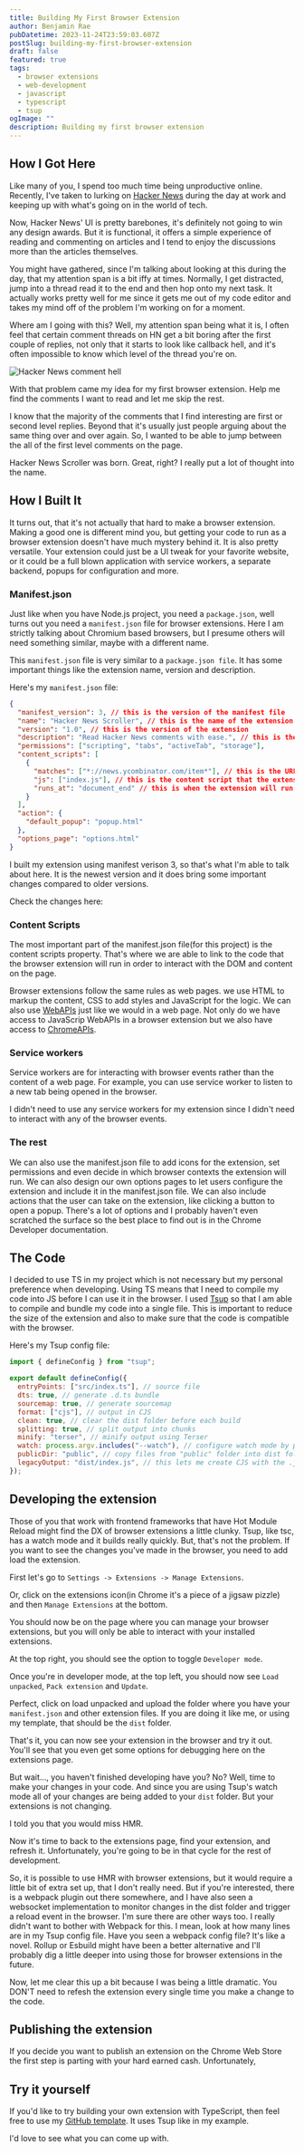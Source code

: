 ```yaml
---
title: Building My First Browser Extension
author: Benjamin Rae
pubDatetime: 2023-11-24T23:59:03.607Z
postSlug: building-my-first-browser-extension
draft: false
featured: true
tags:
  - browser extensions
  - web-development
  - javascript
  - typescript
  - tsup
ogImage: ""
description: Building my first browser extension
---
```


## How I Got Here

Like many of you, I spend too much time being unproductive online. Recently, I've taken to lurking on [Hacker News](https://news.ycombinator.com/) during the day at work and keeping up with what's going on in the world of tech.

Now, Hacker News' UI is pretty barebones, it's definitely not going to win any design awards. But it is functional, it offers a simple experience of reading and commenting on articles and I tend to enjoy the discussions more than the articles themselves.

You might have gathered, since I'm talking about looking at this during the day, that my attention span is a bit iffy at times. Normally, I get distracted, jump into a thread read it to the end and then hop onto my next task. It actually works pretty well for me since it gets me out of my code editor and takes my mind off of the problem I'm working on for a moment.

Where am I going with this? Well, my attention span being what it is, I often feel that certain comment threads on HN get a bit boring after the first couple of replies, not only that it starts to look like callback hell, and it's often impossible to know which level of the thread you're on.

![Hacker News comment hell](../../assets/blog/HN-comment-hell.png)

With that problem came my idea for my first browser extension. Help me find the comments I want to read and let me skip the rest.

I know that the majority of the comments that I find interesting are first or second level replies. Beyond that it's usually just people arguing about the same thing over and over again. So, I wanted to be able to jump between the all of the first level comments on the page.

Hacker News Scroller was born. Great, right? I really put a lot of thought into the name.

## How I Built It

It turns out, that it's not actually that hard to make a browser extension. Making a good one is different mind you, but getting your code to run as a browser extension doesn't have much mystery behind it. It is also pretty versatile. Your extension could just be a UI tweak for your favorite website, or it could be a full blown application with service workers, a separate backend, popups for configuration and more.

### Manifest.json

Just like when you have Node.js project, you need a `package.json`, well turns out you need a `manifest.json` file for browser extensions. Here I am strictly talking about Chromium based browsers, but I presume others will need something similar, maybe with a different name.

This `manifest.json` file is very similar to a `package.json file`. It has some important things like the extension name, version and description.

Here's my `manifest.json` file:

```json
{
  "manifest_version": 3, // this is the version of the manifest file
  "name": "Hacker News Scroller", // this is the name of the extension
  "version": "1.0", // this is the version of the extension
  "description": "Read Hacker News comments with ease.", // this is the description of the extension
  "permissions": ["scripting", "tabs", "activeTab", "storage"],
  "content_scripts": [
    {
      "matches": ["*://news.ycombinator.com/item*"], // this is the URL that the extension will run on
      "js": ["index.js"], // this is the content script that the extension will run
      "runs_at": "document_end" // this is when the extension will run
    }
  ],
  "action": {
    "default_popup": "popup.html"
  },
  "options_page": "options.html"
}
```

I built my extension using manifest verison 3, so that's what I'm able to talk about here. It is the newest version and it does bring some important changes compared to older versions.

[//]: # "TODO: Add link to manifest.json docs"

Check the changes here:

### Content Scripts

The most important part of the manifest.json file(for this project) is the content scripts property. That's where we are able to link to the code that the browser extension will run in order to interact with the DOM and content on the page.

Browser extensions follow the same rules as web pages. we use HTML to markup the content, CSS to add styles and JavaScript for the logic. We can also use [WebAPIs](https://developer.mozilla.org/en-US/docs/Web/API) just like we would in a web page. Not only do we have access to JavaScrip WebAPIs in a browser extension but we also have access to [ChromeAPIs](https://developer.chrome.com/docs/extensions/reference/).

### Service workers

Service workers are for interacting with browser events rather than the content of a web page. For example, you can use service worker to listen to a new tab being opened in the browser.

I didn't need to use any service workers for my extension since I didn't need to interact with any of the browser events.

### The rest

We can also use the manifest.json file to add icons for the extension, set permissions and even decide in which browser contexts the extension will run. We can also design our own options pages to let users configure the extension and include it in the manifest.json file. We can also include actions that the user can take on the extension, like clicking a button to open a popup. There's a lot of options and I probably haven't even scratched the surface so the best place to find out is in the Chrome Developer documentation.

## The Code

I decided to use TS in my project which is not necessary but my personal preference when developing. Using TS means that I need to compile my code into JS before I can use it in the browser. I used [Tsup](https://tsup.egoist.dev/) so that I am able to compile and bundle my code into a single file. This is important to reduce the size of the extension and also to make sure that the code is compatible with the browser.

Here's my Tsup config file:

```js
import { defineConfig } from "tsup";

export default defineConfig({
  entryPoints: ["src/index.ts"], // source file
  dts: true, // generate .d.ts bundle
  sourcemap: true, // generate sourcemap
  format: ["cjs"], // output in CJS
  clean: true, // clear the dist folder before each build
  splitting: true, // split output into chunks
  minify: "terser", // minify output using Terser
  watch: process.argv.includes("--watch"), // configure watch mode by passing "--watch" to the CLI
  publicDir: "public", // copy files from "public" folder into dist folder
  legacyOutput: "dist/index.js", // this lets me create CJS with the .js extension instead of .cjs extension
});
```

## Developing the extension

Those of you that work with frontend frameworks that have Hot Module Reload might find the DX of browser extensions a little clunky. Tsup, like tsc, has a watch mode and it builds really quickly. But, that's not the problem. If you want to see the changes you've made in the browser, you need to add load the extension.

First let's go to `Settings -> Extensions -> Manage Extensions`.

Or, click on the extensions icon(in Chrome it's a piece of a jigsaw pizzle) and then `Manage Extensions` at the bottom.

You should now be on the page where you can manage your browser extensions, but you will only be able to interact with your installed extensions.

At the top right, you should see the option to toggle `Developer mode`.

Once you're in developer mode, at the top left, you should now see `Load unpacked`, `Pack extension` and `Update`.

Perfect, click on load unpacked and upload the folder where you have your `manifest.json` and other extension files. If you are doing it like me, or using my template, that should be the `dist` folder.

That's it, you can now see your extension in the browser and try it out. You'll see that you even get some options for debugging here on the extensions page.

But wait..., you haven't finished developing have you? No? Well, time to make your changes in your code. And since you are using Tsup's watch mode all of your changes are being added to your `dist` folder. But your extensions is not changing.

I told you that you would miss HMR.

Now it's time to back to the extensions page, find your extension, and refresh it. Unfortunately, you're going to be in that cycle for the rest of development.

So, it is possible to use HMR with browser extensions, but it would require a little bit of extra set up, that I don't really need. But if you're interested, there is a webpack plugin out there somewhere, and I have also seen a websocket implementation to monitor changes in the dist folder and trigger a reload event in the browser. I'm sure there are other ways too. I really didn't want to bother with Webpack for this. I mean, look at how many lines are in my Tsup config file. Have you seen a webpack config file? It's like a novel. Rollup or Esbuild might have been a better alternative and I'll probably dig a little deeper into using those for browser extensions in the future.

Now, let me clear this up a bit because I was being a little dramatic. You DON'T need to refesh the extension every single time you make a change to the code.

## Publishing the extension

If you decide you want to publish an extension on the Chrome Web Store the first step is parting with your hard earned cash. Unfortunately,

## Try it yourself

If you'd like to try building your own extension with TypeScript, then feel free to use my [GitHub template](https://github.com/benjaminrae/ts-chrome-extension-starter). It uses Tsup like in my example.

I'd love to see what you can come up with.
